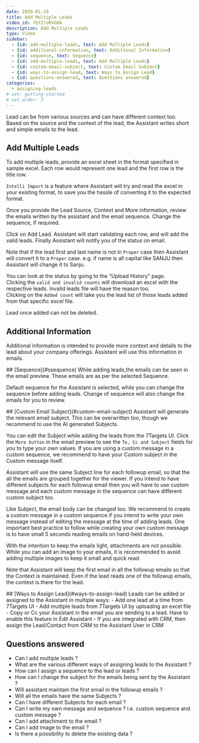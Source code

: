 ```yaml
---
date: 2020-01-10
title: Add Multiple Leads
video_id: 7QYZroRVb0A
description: Add Multiple Leads
type: Video
sidebar:
  - {id: add-multiple-leads, text: Add Multiple Leads}
  - {id: additional-information, text: Additional Information}
  - {id: sequence, text: Sequence}
  - {id: add-multiple-leads, text: Add Multiple Leads}
  - {id: custom-email-subject, text: Custom Email Subject}
  - {id: ways-to-assign-lead, text: Ways to Assign Lead}
  - {id: questions-answered, text: Questions answered}
categories:
  - assigning-leads
# set: getting-started
# set_order: 3
---
```


Lead can be from various sources and can have different context too. Based on the source and the context of the lead, the Assistant writes short and simple emails to the lead.

## Add Multiple Leads
To add multiple leads, provide an excel sheet in the format specified in sample excel. Each row would represent one lead and the first row is the title row. 

`Intelli Import` is a feature where Assistant will try and read the excel in your existing format, to save you the hassle of converting it to the expected format. 

Once you provide the Lead Source, Context and More information, review the emails written by the assistant and the email sequence. Change the sequence, if required. 

Click on Add Lead. Assistant will start validating each row, and will add the valid leads. Finally Assistant will notify you of the status on email. 

Note that if the lead first and last name is not in `Proper` case then Assistant will convert it to a `Proper` case. e.g. if name is all capital like SANJU then Assistant will change it to Sanju. 

You can look at the status by going to the “Upload History” page.  
Clicking the `valid and invalid counts` will download an excel with the respective leads. Invalid leads file will have the reason too.  
Clicking on the `Added count` will take you the lead list of those leads added from that specific excel file. 

Lead once added can not be deleted. 

## Additional Information
Additional information is intended to provide more context and details to the lead about your company offerings. Assistant will use this information in emails. 

<a name="sequence"/>
## [Sequence](#ssequence)
While adding leads,the emails can be seen in the email preview. These emails are as per the selected Sequence. 

Default sequence for the Assistant is selected, while you can change the sequence before adding leads. Change of sequence will also change the emails for you to review. 

<a name="custom-email-subject"/>
## [Custom Email Subject](#custom-email-subject)
Assistant will generate the relevant email subject. This can be overwritten too, though we recommend to use the AI generated Subjects. 

You can edit the Subject while adding the leads from the 7Targets UI. Click the `More button` in the email preview to see the `To, Cc and Subject` fields for you to type your own values. If you are using a custom message in a custom sequence, we recommend to have your Custom subject in the Custom message itself.

Assistant will use the same Subject line for each followup email, so that the all the emails are grouped together for the viewer. If you intend to have different subjects for each followup email then you will have to use custom message and each custom message in the sequence can have different custom subject too. 

Like Subject, the email body can be changed too. We recommend to create a custom message in a custom sequence if you intend to write your own message instead of editing the message at the time of adding leads. One important best practice to follow while creating your own custom message is to have small 5 seconds reading emails on hand-held devices. 

With the intention to keep the emails light, attachments are not possible. While you can add an image to your emails, it is recommended to avoid adding multiple images to keep it small and quick read. 

Note that Assistant will keep the first email in all the followup emails so that the Context is maintained. Even if the lead reads one of the followup emails, the context is there for the lead. 

<a name="ways-to-assign-lead"/>
## [Ways to Assign Lead](#ways-to-assign-lead)
Leads can be added or assigned to the Assistant in multiple ways:
- Add one lead at a time from 7Targets UI
- Add multiple leads from 7Targets UI by uploading an excel file
- Copy or Cc your Assistant in the email you are sending to a lead. Have to enable this feature in Edit Assistant
- If you are integrated with CRM, then assign the Lead/Contact from CRM to the Assistant User in CRM

## Questions answered
- Can I add multiple leads ? 
- What are the various different ways of assigning leads to the Assistant ?
- How can I assign a sequence to the lead or leads ?
- How can I change the subject for the emails being sent by the Assistant ?
- Will assistant maintain the first email in the followup emails ? 
- Will all the emails have the same Subjects ? 
- Can I have different Subjects for each email ?  
- Can I write my own message and sequence ? i.e. custom sequence and custom message ?
- Can I add attachment to the email ?
- Can I add image to the email ? 
- Is there a possibility to delete the existing data ?